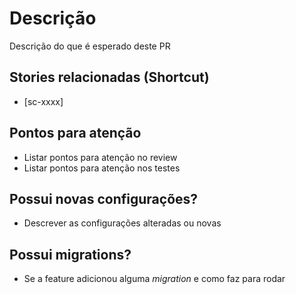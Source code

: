 # Descrição
Descrição do que é esperado deste PR


## Stories relacionadas (Shortcut)
- [sc-xxxx]


## Pontos para atenção
- Listar pontos para atenção no review
- Listar pontos para atenção nos testes


## Possui novas configurações?
- Descrever as configurações alteradas ou novas


## Possui migrations?
- Se a feature adicionou alguma *migration* e como faz para rodar
